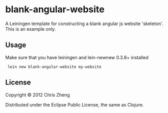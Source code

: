 # blank-angular-website

A Leiningen template for constructing a blank angular js website 'skeleton'. This is an example only.

## Usage

Make sure that you have leiningen and lein-newnew 0.3.8+ installed

     lein new blank-angular-website my-website


## License

Copyright © 2012 Chris Zheng

Distributed under the Eclipse Public License, the same as Clojure.
